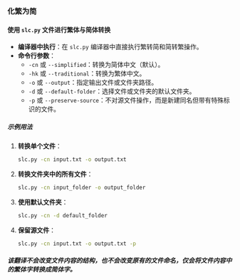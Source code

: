 ### 化繁为简

#### 使用 `slc.py` 文件进行繁体与简体转换

- **编译器中执行**：在 `slc.py` 编译器中直接执行繁转简和简转繁操作。
- **命令行参数**：
  - `-cn` 或 `--simplified`：转换为简体中文（默认）。
  - `-hk` 或 `--traditional`：转换为繁体中文。
  - `-o` 或 `--output`：指定输出文件或文件夹路径。
  - `-d` 或 `--default-folder`：选择文件或文件夹的默认文件夹。
  - `-p` 或 `--preserve-source`：不对源文件操作，而是新建同名但带有特殊标识的文件。

##### 示例用法

1. **转换单个文件**：
   ```sh
   slc.py -cn input.txt -o output.txt
   ```


2. **转换文件夹中的所有文件**：
   ```sh
   slc.py -cn input_folder -o output_folder
   ```


3. **使用默认文件夹**：
   ```sh
   slc.py -cn -d default_folder
   ```


4. **保留源文件**：
   ```sh
   slc.py -cn input.txt -o output.txt -p
   ```


##### 该翻译不会改变文件内容的结构，也不会改变原有的文件命名，仅会将文件内容中的繁体字转换成简体字。

